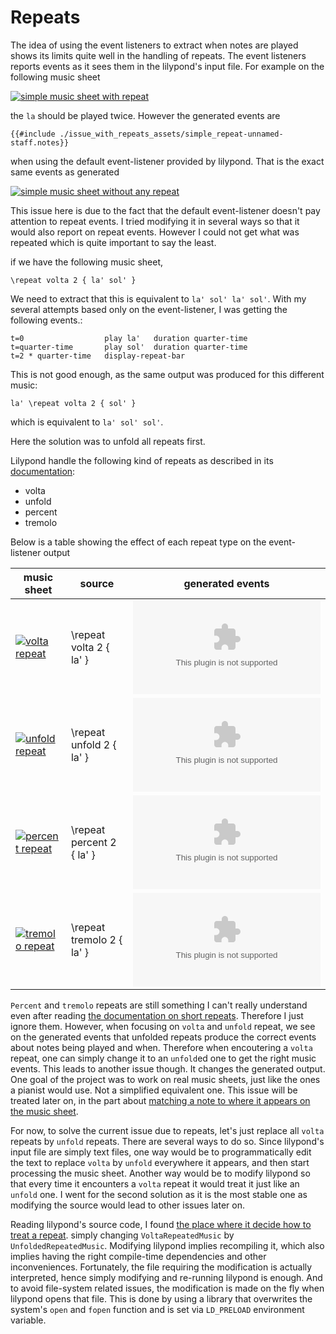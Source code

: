# Repeats

The idea of using the event listeners to extract when notes are played shows its limits quite well in the handling of repeats.
The event listeners reports events as it sees them in the lilypond's input file. For example on the following music sheet

[![simple music sheet with repeat](./issue_with_repeats_assets/simple_repeat.svg)](./issue_with_repeats_assets/simple_repeat.ly "lilypond source for this simple example with tied notes")

the `la` should be played twice. However the generated events are

```
{{#include ./issue_with_repeats_assets/simple_repeat-unnamed-staff.notes}}
```

when using the default event-listener provided by lilypond. That is the exact same events as generated

[![simple music sheet without any repeat](./issue_with_repeats_assets/no_repeat.svg)](./issue_with_repeats_assets/no_repeat.ly "lilypond source for this simple example with tied notes")

This issue here is due to the fact that the default event-listener doesn't pay attention to repeat events.
I tried modifying it in several ways so that it would also report on repeat events.
However I could not get what was repeated which is quite important to say the least.

if we have the following music sheet,


```
\repeat volta 2 { la' sol' }
```

We need to extract that this is equivalent to `la' sol' la' sol'`.
With my several attempts based only on the event-listener, I was getting the following events.:

```
t=0                  play la'   duration quarter-time
t=quarter-time       play sol'  duration quarter-time
t=2 * quarter-time   display-repeat-bar
```

This is not good enough, as the same output was produced for this different music:

```
la' \repeat volta 2 { sol' }
```
which is equivalent to `la' sol' sol'`.

Here the solution was to unfold all repeats first.

Lilypond handle the following kind of repeats as described in its [documentation](http://lilypond.org/doc/v2.19/Documentation/notation/repeats):
- volta
- unfold
- percent
- tremolo

Below is a table showing the effect of each repeat type on the event-listener output

| music sheet | source |  generated events |
|------------|---------| --------|
| [![volta repeat](./issue_with_repeats_assets/volta_repeat.svg)](./issue_with_repeats_assets/volta_repeat.svg "lilypond source for this simple example") | \repeat volta 2 { la' } | <object type="text" data="./issue_with_repeats_assets/volta_repeat-unnamed-staff.notes"></object> |
| [![unfold repeat](./issue_with_repeats_assets/unfold_repeat.svg)](./issue_with_repeats_assets/unfold_repeat.svg "lilypond source for this simple example") | \repeat unfold 2 { la' } | <object type="text" data="./issue_with_repeats_assets/unfold_repeat-unnamed-staff.notes"></object> |
| [![percent repeat](./issue_with_repeats_assets/percent_repeat.svg)](./issue_with_repeats_assets/percent_repeat.svg "lilypond source for this simple example") | \repeat percent 2 { la' } | <object type="text" data="./issue_with_repeats_assets/percent_repeat-unnamed-staff.notes"></object> |
| [![tremolo repeat](./issue_with_repeats_assets/tremolo_repeat.svg)](./issue_with_repeats_assets/tremolo_repeat.svg "lilypond source for this simple example") | \repeat tremolo 2 { la' } | <object type="text" data="./issue_with_repeats_assets/tremolo_repeat-unnamed-staff.notes"></object> |

`Percent` and `tremolo` repeats are still something I can't really understand even after reading [the documentation on short repeats](http://lilypond.org/doc/v2.19/Documentation/notation/short-repeats).
Therefore I just ignore them. However, when focusing on `volta` and `unfold` repeat, we see on the generated events that unfolded repeats
produce the correct events about notes being played and when. Therefore when encoutering a `volta` repeat, one can simply change it to
an `unfold`ed one to get the right music events. This leads to another issue though. It changes the generated output. One goal of the
project was to work on real music sheets, just like the ones a pianist would use. Not a simplified equivalent one. This issue will
be treated later on, in the part about [matching a note to where it appears on the music sheet](./matching_a_note_to_where_it_appears.md).

For now, to solve the current issue due to repeats, let's just replace all `volta` repeats by `unfold` repeats.
There are several ways to do so. Since lilypond's input file are simply text files, one way would be to
programmatically edit the text to replace `volta` by `unfold` everywhere it appears, and then start processing
the music sheet. Another way would be to modify lilypond so that every time it encounters a `volta` repeat it
would treat it just like an `unfold` one. I went for the second solution as it is the most stable one as
modifying the source would lead to other issues later on.

Reading lilypond's source code, I found [the place where it decide how to treat a repeat](https://git.savannah.gnu.org/gitweb/?p=lilypond.git;a=blob;f=scm/music-functions.scm;h=7d70c9bbd5652b75a0ac71b27f07bda42e399fe4;hb=a358ea26328939acdcfb0f08f307bb1c3b076915#l345).
simply changing `VoltaRepeatedMusic` by `UnfoldedRepeatedMusic`. Modifying lilypond implies recompiling
it, which also implies having the right compile-time dependencies and other inconveniences. Fortunately,
the file requiring the modification is actually interpreted, hence simply modifying and re-running lilypond
is enough. And to avoid file-system related issues, the modification is made on the fly when lilypond opens
that file. This is done by using a library that overwrites the system's `open` and `fopen` function and is set
via `LD_PRELOAD` environment variable.
